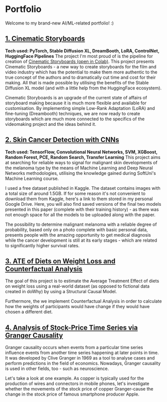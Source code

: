 # Portfolio
Welcome to my brand-new AI/ML-related portfolio! :) 

## [1. Cinematic Storyboards](Cinematic-Storyboards-with-SDXL.md)
**Tech used: PyTorch, Stable Diffusion XL, DreamBooth, LoRA, ControlNet, HuggingFace Pipelines**
The project I'm most proud of is the pipeline for creation of [Cinematic Storyboards (open in Colab)](https://colab.research.google.com/drive/18adY8WtK91mCePVD3BJv2kmPQmunPqf0?usp=sharing). This project presents Cinematic Storyboards - a new way to create storyboards for the film and video industry which has the potential to make them more authentic to the true concept of the authors and to dramatically cut time and cost for their making. All that is made possible by utilising the benefits of the Stable Diffusion XL model (and with a little help from the HuggingFace ecosystem).

Cinematic Storyboards is an upgrade of the current state of affairs of storyboard making because it is much more flexible and available for customisation. By implementing simple Low-Rank Adaptation (LoRA) and fine-tuning (Dreambooth) techniques, we are now ready to create storyboards which are much more connected to the specifics of the videomaking project and the ideas behind it. 

## [2. Skin Cancer Detection with CNNs](CNN-skin-cancer-detection.ipynb)
**Tech used: TensorFlow, Convolutional Neural Networks, SVM, XGBoost, Random Forest, PCE, Random Search, Transfer Learning**
This project aims at searching for reliable ways to signal for malignant skin developments of the melanoma type by the means of Machine Learning and Deep Neural Networks methodologies, utilising the knowledge gained during SoftUni's Machine Learning course. 

I used a free dataset published in Kaggle. The dataset contains images with a total size of around 1.5GB. If for some reason it's not convenient to download them from Kaggle, here's a link to them stored in my personal Google Drive. Here, you will also find saved versions of the final two models presented in this paper (complete with their training history) - as there was not enough space for all the models to be uploaded along with the paper.

The possibility to determine malignant melanoma with a reliable degree of probability, based only on a photo complete with basic personal data, presents people with the amazing opportunity to get medical diagnosis while the cancer development is still at its early stages - which are related to significantly higher survival rates.

## [3. ATE of Diets on Weight Loss and Counterfactual Analysis](ATE-Counterfactual-Analysis-Diets.ipynb)
The goal of this project is to estimate the Average Treatment Effect of diets on weight loss using a real-world dataset (as opposed to fictional data created in doWhy) by using a Structural Causal Model.

Furthermore, the we implement Counterfactual Analysis in order to calculate how the weights of participants would have change if they would have chosen a different diet.

## [4. Analysis of Stock-Price Time Series via Granger Causality](Stock-Price-Analysis-Granger-Causality.ipynb)
Granger causality occurs when events from a particular time series influence events from another time series happening at later points in time. It was developed by Clive Granger in 1969 as a tool to analyse cases and perform predictions in the field of economics. Nowadays, Granger causality is used in other fields, too - such as neuroscience.

Let's take a look at one example. As copper is typically used for the production of wires and connectors in mobile phones, let's investigate whether the movements of the stock price of copper Granger-cause the change in the stock price of famous smartphone producer Apple.
